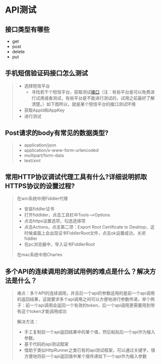 # API测试

## 接口类型有哪些

- get
- post
- delete
- put

## 手机短信验证码接口怎么测试

> - 选择短信平台
>   - 寻找若干个短信平台，获取测试[接口](https://so.csdn.net/so/search?q=接口&spm=1001.2101.3001.7020)（注：有些平台是可以免费进行试用或者测试，有些平台是不能进行测试的，试用之前最好了解清楚。）如下图所以，就是某个短信平台的接口测试环境
> - 获取AppId和AppKey
> - 进行测试

## Post请求的body有常见的数据类型?

> - application/json
> - application/x-www-form-urlencoded
> - multipart/form-data
> - text/xml

## 常用HTTP协议调试代理工具有什么?详细说明抓取HTTPS协议的设置过程?

> 在win系统中用Fiddler代理
>
> - 安装fiddler证书
> - 打开fiddlder，点击工具栏中Tools-->Options
> - 点击https设置选项，勾选选择项
> - 点击Actions，点击第二项：Export Root Certificate to Desktop，这时候桌面上会出现证书FiddlerRoot文件，点击ok设置成功，关闭fiddler
> - 在pc浏览器中，导入证书FiddlerRoot
>
> 在mac系统中用Charles

## 多个API的连续调用的测试用例的难点是什么？解决方法是什么？

> 难点：多个API的连续调用，并且后一个api的参数适用的是前一个api调用的返回结果，这就要求多个api调用之间可以方便地进行参数传递，举个例子：前一个api调用会返回一个有效的token，后一个api调用更需要用到带有这个token才能调用成功
>
> 解决方法：
>
> - 手工复制前一个api返回结果中的某个值，然后粘贴后一个api作为输入参数。
> - 基于代码的api测试框架
> - 借助于类似HttpRunner之类已有的api测试框架，可以通过关键字，很方便地将前一个api返回值中某个值传递给下一个api作为输入参数

